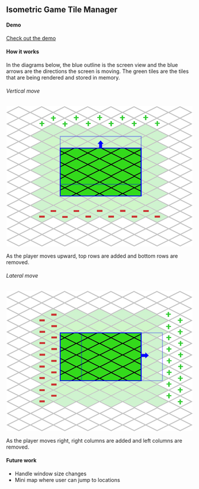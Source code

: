 ## Isometric Game Tile Manager

#### Demo

[Check out the demo](https://github.com/lukezirngibl/isometric-game-tile-manager/tree/master/examples/phaser-js/build)

#### How it works

In the diagrams below, the blue outline is the screen view and the blue arrows are the directions the screen is moving.
The green tiles are the tiles that are being rendered and stored in memory.

###### Vertical move

![alt text](https://github.com/lukezirngibl/isometric-game-tile-manager/blob/master/assets/vertical-diagram.jpg "vertical")

As the player moves upward, top rows are added and bottom rows are removed.

###### Lateral move

![alt text](https://github.com/lukezirngibl/isometric-game-tile-manager/blob/master/assets/lateral-diagram.jpg "lateral")

As the player moves right, right columns are added and left columns are removed.

#### Future work

- Handle window size changes
- Mini map where user can jump to locations
